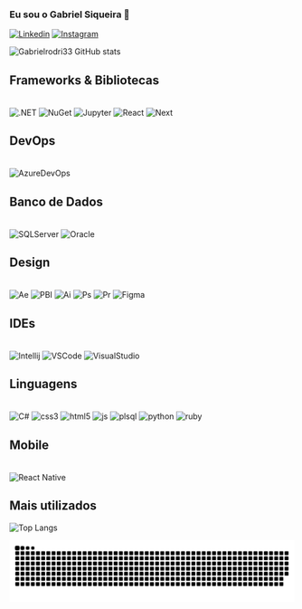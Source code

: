 ### Eu sou o Gabriel Siqueira 👋

[![Linkedin](https://img.shields.io/badge/LinkedIn-0077B5?style=for-the-badge&logo=linkedin&logoColor=white)](https://www.linkedin.com/in/gabrielrodri/)
[![Instagram](https://img.shields.io/badge/Instagram-E4405F?style=for-the-badge&logo=instagram&logoColor=white)](https://www.instagram.com/gabrielrodri33/)

![Gabrielrodri33 GitHub stats](https://github-readme-stats.vercel.app/api?username=gabrielrodri33&show_icons=true&theme=dracula)

## Frameworks & Bibliotecas
<div style="display: inline_block"><br/>
    <img align="center" alt=".NET" src="https://img.shields.io/badge/.NET-512BD4?style=for-the-badge&logo=dotnet&logoColor=white">
    <img align="center" alt="NuGet" src="https://img.shields.io/badge/NuGet-004880?style=for-the-badge&logo=nuget&logoColor=white">
    <img align="center" alt="Jupyter" src="https://img.shields.io/badge/Jupyter-F37626.svg?&style=for-the-badge&logo=Jupyter&logoColor=white">
    <img align="center" alt="React" src="https://img.shields.io/badge/React-20232A?style=for-the-badge&logo=react&logoColor=61DAFB">
    <img align="center" alt="Next" src="https://img.shields.io/badge/next%20js-000000?style=for-the-badge&logo=nextdotjs&logoColor=white">
</div>

## DevOps
<div style="display: inline_block"><br/>
    <img align="center" alt="AzureDevOps" src="https://img.shields.io/badge/Azure_DevOps-0078D7?style=for-the-badge&logo=azure-devops&logoColor=white">
</div>

## Banco de Dados
<div style="display: inline_block"><br/>
    <img align="center" alt="SQLServer" src="https://img.shields.io/badge/Microsoft%20SQL%20Server-CC2927?style=for-the-badge&logo=microsoft%20sql%20server&logoColor=white">
    <img align="center" alt="Oracle" src="https://img.shields.io/badge/Oracle-F80000?style=for-the-badge&logo=Oracle&logoColor=white">
</div>

## Design
<div style="display: inline_block"><br/>
    <img align="center" alt="Ae" src="https://img.shields.io/badge/Adobe%20after%20effects-CF96FD?style=for-the-badge&logo=Adobe%20after%20effects&logoColor=393665">
    <img align="center" alt="PBI" src="https://img.shields.io/badge/PowerBI-F2C811?style=for-the-badge&logo=Power%20BI&logoColor=white">
    <img align="center" alt="Ai" src="https://img.shields.io/badge/Adobe%20Illustrator-FF9A00?style=for-the-badge&logo=adobe%20illustrator&logoColor=white">
    <img align="center" alt="Ps" src="https://img.shields.io/badge/Adobe%20Photoshop-31A8FF?style=for-the-badge&logo=Adobe%20Photoshop&logoColor=black">
    <img align="center" alt="Pr" src="https://img.shields.io/badge/Adobe%20Premiere%20Pro-9999FF?style=for-the-badge&logo=Adobe%20Premiere%20Pro&logoColor=white">
    <img align="center" alt="Figma" src="https://img.shields.io/badge/Figma-F24E1E?style=for-the-badge&logo=figma&logoColor=white">
</div>

## IDEs
<div style="display: inline_block"><br/>
    <img align="center" alt="Intellij" src="https://img.shields.io/badge/IntelliJ_IDEA-000000.svg?style=for-the-badge&logo=intellij-idea&logoColor=white">
    <img align="center" alt="VSCode" src="https://img.shields.io/badge/VSCode-0078D4?style=for-the-badge&logo=visual%20studio%20code&logoColor=white">
    <img align="center" alt="VisualStudio" src="https://img.shields.io/badge/Visual_Studio-5C2D91?style=for-the-badge&logo=visual%20studio&logoColor=white">
</div>

## Linguagens
<div style="display: inline_block"><br/>
    <img align="center" alt="C#" src="https://img.shields.io/badge/C%23-5C2D91?style=for-the-badge&logo=&logoColor=white">
    <img align="center" alt="css3" src="https://img.shields.io/badge/CSS3-1572B6?style=for-the-badge&logo=css3&logoColor=white">
    <img align="center" alt="html5" src="https://img.shields.io/badge/HTML5-E34F26?style=for-the-badge&logo=html5&logoColor=white">
    <img align="center" alt="js" src="https://img.shields.io/badge/JavaScript-323330?style=for-the-badge&logo=javascript&logoColor=F7DF1E">
    <img align="center" alt="plsql" src="https://img.shields.io/badge/PLSQL-F80000?style=for-the-badge&logo=oracle&logoColor=black">
    <img align="center" alt="python" src="https://img.shields.io/badge/Python-FFD43B?style=for-the-badge&logo=python&logoColor=blue">
    <img align="center" alt="ruby" src="https://img.shields.io/badge/Ruby-CC342D?style=for-the-badge&logo=ruby&logoColor=white">
</div>

## Mobile
<div style="display: inline_block"><br/>
    <img align="center" alt="React Native" src="https://img.shields.io/badge/React_Native-20232A?style=for-the-badge&logo=react&logoColor=61DAFB">
</div>


## Mais utilizados

![Top Langs](https://github-readme-stats.vercel.app/api/top-langs/?username=gabrielrodri33&layout=compact&theme=dracula)

<picture>
  <source media="(prefers-color-scheme: dark)" srcset="https://raw.githubusercontent.com/gabrielrodri33/gabrielrodri33/output/github-contribution-grid-snake-dark.svg">
  <source media="(prefers-color-scheme: light)" srcset="https://raw.githubusercontent.com/gabrielrodri33/gabrielrodri33/output/github-contribution-grid-snake.svg">
  <img style="display: block; margin-left: auto; margin-right: auto;" alt="gabrielrodri33_snake_animation" src="https://raw.githubusercontent.com/platane/platane/output/github-contribution-grid-snake.svg">
</picture>
